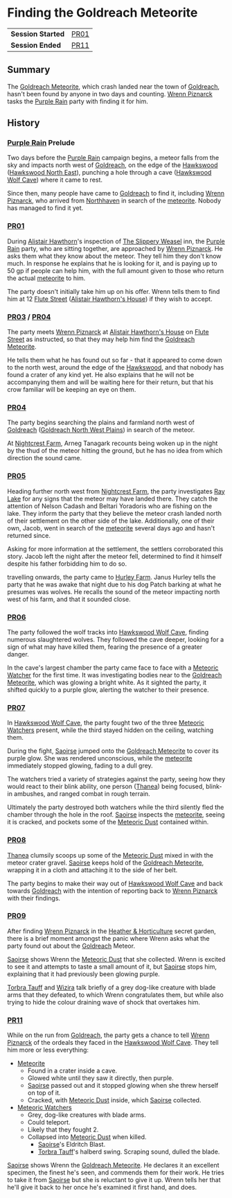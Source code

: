 # Finding the Goldreach Meteorite

|||
| --- | --- |
| **Session Started** | [PR01](../sessions/PR01.md) | storyline.2
| **Session Ended** | [PR11](../sessions/PR11.md) |

## Summary

The [Goldreach Meteorite](../items/meteoric/meteorites/goldreach-meteorite.md), which crash landed near the town of [Goldreach](../civilisations/kingdom-of-astor/SETTLEMENTS/GOLDREACH/README.md), hasn't been found by anyone in two days and counting. [Wrenn Piznarck](../characters/wrenn-piznarck.md) tasks the [Purple Rain](../campaigns/purple-rain.md) party with finding it for him.

## History

### [Purple Rain](../campaigns/purple-rain.md) Prelude

Two days before the [Purple Rain](../campaigns/purple-rain.md) campaign begins, a meteor falls from the sky and impacts north west of [Goldreach](../civilisations/kingdom-of-astor/SETTLEMENTS/GOLDREACH/README.md), on the edge of the [Hawkswood](../places/forests/hawkswood.md) ([Hawkswood North East](../civilisations/kingdom-of-astor/SETTLEMENTS/GOLDREACH/hawkswood-north-east.md)), punching a hole through a cave ([Hawkswood Wolf Cave](../civilisations/kingdom-of-astor/SETTLEMENTS/GOLDREACH/hawkswood-wolf-cave.md)) where it came to rest.

Since then, many people have came to [Goldreach](../civilisations/kingdom-of-astor/SETTLEMENTS/GOLDREACH/README.md) to find it, including [Wrenn Piznarck](../characters/wrenn-piznarck.md), who arrived from [Northhaven](../places/cities/northhaven.md) in search of the [meteorite](../items/meteoric/meteorite.md). Nobody has managed to find it yet.

### [PR01](../sessions/PR01.md)

During [Alistair Hawthorn](../characters/alistair-hawthorn.md)'s inspection of [The Slippery Weasel](../civilisations/kingdom-of-astor/SETTLEMENTS/GOLDREACH/the-slippery-weasel.md) inn, the [Purple Rain](../campaigns/purple-rain.md) party, who are sitting together, are approached by [Wrenn Piznarck](../characters/wrenn-piznarck.md). He asks them what they know about the meteor. They tell him they don't know much. In response he explains that he is looking for it, and is paying up to 50 gp if people can help him, with the full amount given to those who return the actual [meteorite](../items/meteoric/meteorite.md) to him.

The party doesn't initially take him up on his offer. Wrenn tells them to find him at 12 [Flute Street](../civilisations/kingdom-of-astor/SETTLEMENTS/GOLDREACH/flute-street.md) ([Alistair Hawthorn's House](../civilisations/kingdom-of-astor/SETTLEMENTS/GOLDREACH/alistair-hawthorns-house.md)) if they wish to accept.

### [PR03](../sessions/PR03.md) / [PR04](../sessions/PR04.md)

The party meets [Wrenn Piznarck](../characters/wrenn-piznarck.md) at [Alistair Hawthorn's House](../civilisations/kingdom-of-astor/SETTLEMENTS/GOLDREACH/alistair-hawthorns-house.md) on [Flute Street](../civilisations/kingdom-of-astor/SETTLEMENTS/GOLDREACH/flute-street.md) as instructed, so that they may help him find the [Goldreach Meteorite](../items/meteoric/meteorites/goldreach-meteorite.md).

He tells them what he has found out so far - that it appeared to come down to the north west, around the edge of the [Hawkswood](../places/forests/hawkswood.md), and that nobody has found a crater of any kind yet. He also explains that he will not be accompanying them and will be waiting here for their return, but that his crow familiar will be keeping an eye on them.

### [PR04](../sessions/PR04.md)

The party begins searching the plains and farmland north west of [Goldreach](../civilisations/kingdom-of-astor/SETTLEMENTS/GOLDREACH/README.md) ([Goldreach North West Plains](../civilisations/kingdom-of-astor/SETTLEMENTS/GOLDREACH/goldreach-north-west-plains.md)) in search of the meteor.

At [Nightcrest Farm](../civilisations/kingdom-of-astor/SETTLEMENTS/GOLDREACH/nightcrest-farm.md), Arneg Tanagark recounts being woken up in the night by the thud of the meteor hitting the ground, but he has no idea from which direction the sound came.

### [PR05](../sessions/PR05.md)

Heading further north west from [Nightcrest Farm](../civilisations/kingdom-of-astor/SETTLEMENTS/GOLDREACH/nightcrest-farm.md), the party investigates [Ray Lake](../civilisations/kingdom-of-astor/SETTLEMENTS/GOLDREACH/ray-lake.md) for any signs that the meteor may have landed there. They catch the attention of Nelson Cadash and Beltari Yoradoris who are fishing on the lake. They inform the party that they believe the meteor crash landed north of their settlement on the other side of the lake. Additionally, one of their own, Jacob, went in search of the [meteorite](../items/meteoric/meteorite.md) several days ago and hasn't returned since.

Asking for more information at the settlement, the settlers corroborated this story. Jacob left the night after the meteor fell, determined to find it himself despite his father forbidding him to do so.

travelling onwards, the party came to [Hurley Farm](../civilisations/kingdom-of-astor/SETTLEMENTS/GOLDREACH/hurley-farm.md). Janus Hurley tells the party that he was awake that night due to his dog Patch barking at what he presumes was wolves. He recalls the sound of the meteor impacting north west of his farm, and that it sounded close.

### [PR06](../sessions/PR06.md)

The party followed the wolf tracks into [Hawkswood Wolf Cave](../civilisations/kingdom-of-astor/SETTLEMENTS/GOLDREACH/hawkswood-wolf-cave.md), finding numerous slaughtered wolves. They followed the cave deeper, looking for a sign of what may have killed them, fearing the presence of a greater danger.

In the cave's largest chamber the party came face to face with a [Meteoric Watcher](../creatures/meteoric-watcher.md) for the first time. It was investigating bodies near to the [Goldreach Meteorite](../items/meteoric/meteorites/goldreach-meteorite.md), which was glowing a bright white. As it sighted the party, it shifted quickly to a purple glow, alerting the watcher to their presence.

### [PR07](../sessions/PR07.md)

In [Hawkswood Wolf Cave](../civilisations/kingdom-of-astor/SETTLEMENTS/GOLDREACH/hawkswood-wolf-cave.md), the party fought two of the three [Meteoric Watchers](../creatures/meteoric-watcher.md) present, while the third stayed hidden on the ceiling, watching them.

During the fight, [Saoirse](../../../astarus/people/saoirse.md) jumped onto the [Goldreach Meteorite](../items/meteoric/meteorites/goldreach-meteorite.md) to cover its purple glow. She was rendered unconscious, while the [meteorite](../items/meteoric/meteorite.md) immediately stopped glowing, fading to a dull grey.

The watchers tried a variety of strategies against the party, seeing how they would react to their blink ability, one person ([Thanea](../../../astarus/people/thanea.md)) being focused, blink-in ambushes, and ranged combat in rough terrain.

Ultimately the party destroyed both watchers while the third silently fled the chamber through the hole in the roof. [Saoirse](../../../astarus/people/saoirse.md) inspects the [meteorite](../items/meteoric/meteorite.md), seeing it is cracked, and pockets some of the [Meteoric Dust](../items/meteoric/meteoric-dust.md) contained within.

### [PR08](../sessions/PR08.md)

[Thanea](../../../astarus/people/thanea.md) clumsily scoops up some of the [Meteoric Dust](../items/meteoric/meteoric-dust.md) mixed in with the meteor crater gravel. [Saoirse](../../../astarus/people/saoirse.md) keeps hold of the [Goldreach Meteorite](../items/meteoric/meteorites/goldreach-meteorite.md), wrapping it in a cloth and attaching it to the side of her belt.

The party begins to make their way out of [Hawkswood Wolf Cave](../civilisations/kingdom-of-astor/SETTLEMENTS/GOLDREACH/hawkswood-wolf-cave.md) and back towards [Goldreach](../civilisations/kingdom-of-astor/SETTLEMENTS/GOLDREACH/README.md) with the intention of reporting back to [Wrenn Piznarck](../characters/wrenn-piznarck.md) with their findings.

### [PR09](../sessions/PR09.md)

After finding [Wrenn Piznarck](../characters/wrenn-piznarck.md) in the [Heather & Horticulture](../civilisations/kingdom-of-astor/SETTLEMENTS/GOLDREACH/heather-and-horticulture.md) secret garden, there is a brief moment amongst the panic where Wrenn asks what the party found out about the [Goldreach](../civilisations/kingdom-of-astor/SETTLEMENTS/GOLDREACH/README.md) Meteor.

[Saoirse](../../../astarus/people/saoirse.md) shows Wrenn the [Meteoric Dust](../items/meteoric/meteoric-dust.md) that she collected. Wrenn is excited to see it and attempts to taste a small amount of it, but [Saoirse](../../../astarus/people/saoirse.md) stops him, explaining that it had previously been glowing purple.

[Torbra Tauff](../characters/torbra-tauff.md) and [Wizira](../characters/wizira.md) talk briefly of a grey dog-like creature with blade arms that they defeated, to which Wrenn congratulates them, but while also trying to hide the colour draining wave of shock that overtakes him.

### [PR11](../sessions/PR11.md)

While on the run from [Goldreach](../civilisations/kingdom-of-astor/SETTLEMENTS/GOLDREACH/README.md), the party gets a chance to tell [Wrenn Piznarck](../characters/wrenn-piznarck.md) of the ordeals they faced in the [Hawkswood Wolf Cave](../civilisations/kingdom-of-astor/SETTLEMENTS/GOLDREACH/hawkswood-wolf-cave.md). They tell him more or less everything:

- [Meteorite](../items/meteoric/meteorite.md)
  - Found in a crater inside a cave.
  - Glowed white until they saw it directly, then purple.
  - [Saoirse](../../../astarus/people/saoirse.md) passed out and it stopped glowing when she threw herself on top of it.
  - Cracked, with [Meteoric Dust](../items/meteoric/meteoric-dust.md) inside, which [Saoirse](../../../astarus/people/saoirse.md) collected.
- [Meteoric Watchers](../creatures/meteoric-watcher.md)
  - Grey, dog-like creatures with blade arms.
  - Could teleport.
  - Likely that they fought 2.
  - Collapsed into [Meteoric Dust](../items/meteoric/meteoric-dust.md) when killed.
    - [Saoirse](../../../astarus/people/saoirse.md)'s Eldritch Blast.
    - [Torbra Tauff](../characters/torbra-tauff.md)'s halberd swing. Scraping sound, dulled the blade.

[Saoirse](../../../astarus/people/saoirse.md) shows Wrenn the [Goldreach Meteorite](../items/meteoric/meteorites/goldreach-meteorite.md). He declares it an excellent specimen, the finest he's seen, and commends them for their work. He tries to take it from [Saoirse](../../../astarus/people/saoirse.md) but she is reluctant to give it up. Wrenn tells her that he'll give it back to her once he's examined it first hand, and does.
